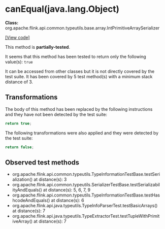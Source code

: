 # canEqual(java.lang.Object)

**Class:** org.apache.flink.api.common.typeutils.base.array.IntPrimitiveArraySerializer

[[View code]](https://github.com/apache/flink/blob/740f711c4ec9c4b7cdefd01c9f64857c345a68a1/flink-core/src/main/java//org/apache/flink/api/common/typeutils/base/array/IntPrimitiveArraySerializer.java#L107)

This method is **partially-tested**.

It seems that this method has been tested to return only the following value(s): `true`


It can be accessed from other classes but it is not directly covered by the test suite. 
It has been covered by 5 test method(s) with a minimum stack distance of 3.

## Transformations


The body of this method has been replaced by the following instructions and they have not been detected by the test suite:

```Java
return true;
```

The following transformations were also applied and they were detected by the test suite:

```Java
return false;
```





## Observed test methods

* org.apache.flink.api.common.typeutils.TypeInformationTestBase.testSerialization() at distance(s): 3
* org.apache.flink.api.common.typeutils.SerializerTestBase.testSerializabilityAndEquals() at distance(s): 5, 6, 7, 9
* org.apache.flink.api.common.typeutils.TypeInformationTestBase.testHashcodeAndEquals() at distance(s): 6
* org.apache.flink.api.java.typeutils.TypeInfoParserTest.testBasicArrays() at distance(s): 7
* org.apache.flink.api.java.typeutils.TypeExtractorTest.testTupleWithPrimitiveArray() at distance(s): 7

